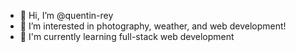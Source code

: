 - 👋 Hi, I’m @quentin-rey
- 👀 I’m interested in photography, weather, and web development!
- 🌱 I'm currently learning full-stack web development